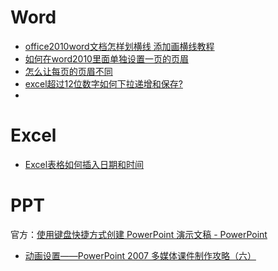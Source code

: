 # Word



- [office2010word文档怎样划横线 添加画横线教程](https://jingyan.baidu.com/article/e4d08ffdb6cb040fd2f60d14.html)
- [如何在word2010里面单独设置一页的页眉](https://zhidao.baidu.com/question/560649539.html)
- [怎么让每页的页眉不同](https://jingyan.baidu.com/article/870c6fc3310685b03fe4be0c.html?qq-pf-to=pcqq.group)
- [excel超过12位数字如何下拉递增和保存?](https://www.kafan.cn/edu/81596841.html)
- 



# Excel



- [Excel表格如何插入日期和时间](https://jingyan.baidu.com/article/49711c616cd716fa441b7c07.html)





# PPT

官方：[使用键盘快捷方式创建 PowerPoint 演示文稿 - PowerPoint](https://support.office.com/zh-cn/article/%E4%BD%BF%E7%94%A8%E9%94%AE%E7%9B%98%E5%BF%AB%E6%8D%B7%E6%96%B9%E5%BC%8F%E5%88%9B%E5%BB%BA-powerpoint-%E6%BC%94%E7%A4%BA%E6%96%87%E7%A8%BF-ebb3d20e-dcd4-444f-a38e-bb5c5ed180f4)




- [动画设置――PowerPoint 2007 多媒体课件制作攻略（六）](http://office.wps.cn/officeppt/33940-2013-04-10-18-41-23-8.html)



